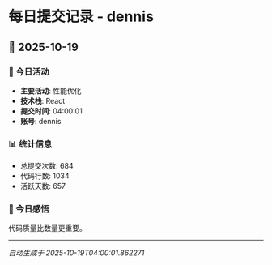 # 每日提交记录 - dennis

## 📅 2025-10-19

### 🎯 今日活动
- **主要活动**: 性能优化
- **技术栈**: React
- **提交时间**: 04:00:01
- **账号**: dennis

### 📊 统计信息
- 总提交次数: 684
- 代码行数: 1034
- 活跃天数: 657

### 💭 今日感悟
代码质量比数量更重要。

---
*自动生成于 2025-10-19T04:00:01.862271*
